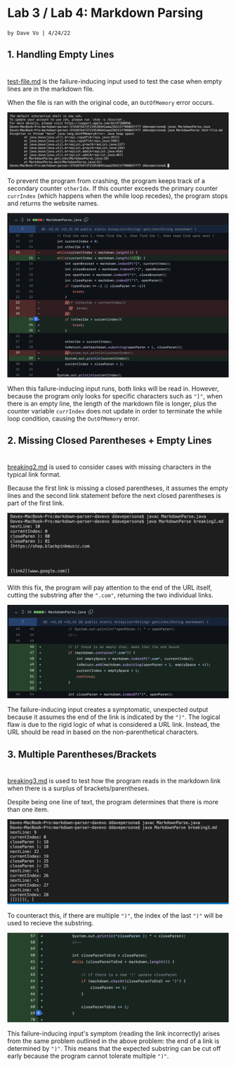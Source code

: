 # **Lab 3 / Lab 4: Markdown Parsing**

`by Dave Vo | 4/24/22`

## 1. Handling Empty Lines
#

[test-file.md](https://github.com/Tyler-Culp/markdown-parser/commit/bef0fc4375834afad51ec981ee6b504dc696669d) is the failure-inducing input used to test the case when empty lines are in the markdown file.

When the file is ran with the original code, an `OutOfMemory` error occurs.

![](test-file-fix-error.png)


To prevent the program from crashing, the program keeps track of a secondary counter `otherIdx`. If this counter exceeds the primary counter `currIndex` (which happens when the while loop recedes), the program stops and returns the website names.

![](test-file-fix.png)


When this failure-inducing input runs, both links will be read in. However, because the program only looks for specific characters such as `"]"`, when there is an empty line, the length of the markdown file is longer, plus the counter variable `currIndex` does not update in order to terminate the while loop condition, causing the `OutOfMemory` error.

## 2. Missing Closed Parentheses + Empty Lines
#

[breaking2.md](https://github.com/ddavevo/markdown-parser-davevo/commit/88c4e7610e778cd5a8fe73c66973ed88b2ef4b91#diff-4688022e1ac732f530523d38b22beb6757a26bd1046dc6fa5e91634089399566) is used to consider cases with missing characters in the typical link format.

Because the first link is missing a closed parentheses, it assumes the empty lines and the second link statement before the next closed parentheses is part of the first link.

![](breaking2-error.png)

With this fix, the program will pay attention to the end of the URL itself, cutting the substring after the `".com"`, returning the two individual links.

![](breaking2-fix.png)

The failure-inducing input creates a symptomatic, unexpected output because it assumes the end of the link is indicated by the `")"`. The logical flaw is due to the rigid logic of what is considered a URL link. Instead, the URL should be read in based on the non-parenthetical characters.

## 3. Multiple Parentheses/Brackets
#

[breaking3.md](https://github.com/ddavevo/markdown-parser-davevo/commit/88c4e7610e778cd5a8fe73c66973ed88b2ef4b91#diff-4688022e1ac732f530523d38b22beb6757a26bd1046dc6fa5e91634089399566) is used to test how the program reads in the markdown link when there is a surplus of brackets/parentheses.

Despite being one line of text, the program determines that there is more than one item.

![](breaking3-error.png)

To counteract this, if there are multiple `")"`, the index of the last `")"` will be used to recieve the substring.

![](breaking3-fix.png)

This failure-inducing input's symptom (reading the link incorrectly) arises from the same problem outlined in the above problem: the end of a link is determined by `")"`. This means that the expected substring can be cut off early because the program cannot tolerate multiple `")"`.